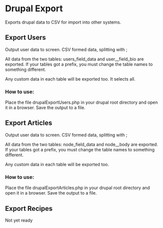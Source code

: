 # Drupal Export
Exports drupal data to CSV for import into other systems.

## Export Users
Output user data to screen. CSV formed data, splitting with ;

All data from the two tables: users_field_data and user__field_bio are exported.
If your tables got a prefix, you must change the table names to something different.

Any custom data in each table will be exported too. It selects all.

### How to use:
Place the file drupalExportUsers.php in your drupal root directory and open it in a browser. Save the output to a file.

## Export Articles
Output user data to screen. CSV formed data, splitting with ;

All data from the two tables: node_field_data and node__body are exported.
If your tables got a prefix, you must change the table names to something different.

Any custom data in each table will be exported too. 

### How to use:
Place the file drupalExportArticles.php in your drupal root directory and open it in a browser. Save the output to a file.

## Export Recipes
Not yet ready
